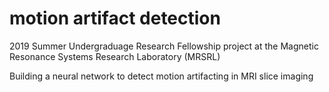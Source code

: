 # motion artifact detection

2019 Summer Undergraduage Research Fellowship project at the Magnetic Resonance Systems Research Laboratory (MRSRL)

Building a neural network to detect motion artifacting in MRI slice imaging
